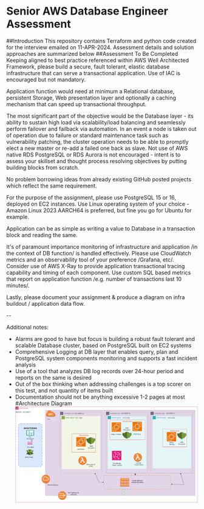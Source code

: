 # Senior AWS Database Engineer Assessment
##Introduction
This repository contains Terraform and python code created for the interview emailed on 11-APR-2024. Assessment details and solution approaches are summarized below
##Assessment To Be Completed
Keeping aligned to best practice referenced within AWS Well Architected Framework, please build a secure, fault tolerant, elastic database infrastructure that can serve a transactional application.   Use of IAC is encouraged but not mandatory.



Application function would need at minimum a Relational database, persistent Storage, Web presentation layer and optionally a caching mechanism that can speed up transactional throughput.

 
The most significant part of the objective would be the Database layer - its ability to sustain high load via scalability/load balancing and seamlessly perform failover and failback via automation.  In an event a node is taken out of operation due to failure or standard maintenance task such as vulnerability patching, the cluster operation needs to be able to promptly elect a new master or re-add a failed one back as slave. Not use of AWS native RDS PostgreSQL or RDS Aurora is not encouraged - intent is to assess your skillset and thought process resolving objectives by putting building blocks from scratch. 



No problem borrowing ideas from already existing GitHub posted projects which reflect the same requirement.



For the purpose of the assignment, please use PostgreSQL 15 or 16, deployed on EC2 instances. Use Linux operating system of your choice - Amazon Linux 2023 AARCH64 is preferred, but fine you go for Ubuntu for example.    

Application can be as simple as writing a value to Database in a transaction block and reading the same.

 

It's of paramount importance monitoring of infrastructure and application /in the context of DB function/ is handled effectively.  Please use CloudWatch metrics and an observability tool of your preference /Grafana, etc/.  Consider use of AWS X-Ray to provide application transactional tracing capability and timing of each component. Use custom SQL based metrics that report on application function /e.g. number of transactions last 10 minutes/.



Lastly, please document your assignment & produce a diagram on infra buildout / application data flow.

 

--

Additional notes:
- Alarms are good to have but focus is building a robust fault tolerant and scalable Database cluster, based on PostgreSQL built on EC2 systems
- Comprehensive Logging at DB layer that enables query, plan and PostgreSQL system components monitoring and supports a fast incident analysis
- Use of a tool that analyzes DB log records over 24-hour period and reports on the same is desired
- Out of the box thinking when addressing challenges is a top scorer on this test, and not quantity of items built 
- Documentation should not be anything excessive 1-2 pages at most
#Architecture Diagram
![Alt Text](images/assessment.png)

